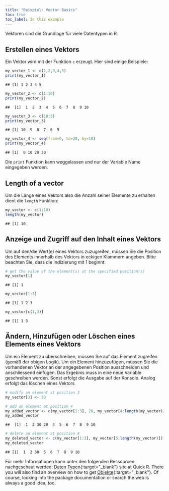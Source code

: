 ```yaml
---
title: "Beispiel: Vector Basics"
toc: true
toc_label: In this example
---
```



Vektoren sind die Grundlage für viele Datentypen in R.

## Erstellen eines Vektors
Ein Vektor wird mit der Funktion `c` erzeugt. Hier sind einige Beispiele:

```r
my_vector_1 <- c(1,2,3,4,5)
print(my_vector_1)
```

```
## [1] 1 2 3 4 5
```

```r
my_vector_2 <- c(1:10)
print(my_vector_2)
```

```
##  [1]  1  2  3  4  5  6  7  8  9 10
```

```r
my_vector_3 <- c(10:5)
print(my_vector_3)
```

```
## [1] 10  9  8  7  6  5
```

```r
my_vector_4 <- seq(from=0, to=30, by=10)
print(my_vector_4)
```

```
## [1]  0 10 20 30
```
Die  `print` Funktion kann weggelassen und nur der Variable Name eingegeben werden.

## Length of a vector
Um die Länge eines Vektors also die Anzahl seiner Elemente zu erhalten dient die  `length` Funktion:

```r
my_vector <- c(1:10)
length(my_vector)
```

```
## [1] 10
```


## Anzeige und Zugriff auf den Inhalt eines Vektors
Um auf den/die Wert(e) eines Vektors zuzugreifen, müssen Sie die 
Position des Elements innerhalb des Vektors in eckigen Klammern angeben. Bitte beachten Sie, dass
die Indizierung mit 1 beginnt:

```r
# get the value of the element(s) at the specified position(s)
my_vector[1]
```

```
## [1] 1
```

```r
my_vector[1:3]
```

```
## [1] 1 2 3
```

```r
my_vector[c(1,3)]
```

```
## [1] 1 3
```

## Ändern, Hinzufügen oder Löschen eines Elements eines Vektors
Um ein Element zu überschreiben, müssen Sie auf das Element zugreifen (gemäß der obigen Logik). Um ein Element hinzuzufügen, müssen Sie die vorhandenen Vektor an der angegebenen Position ausschneiden und anschliessend einfügen. Das Ergebnis muss in
eine neue Variable geschreiben werden. Sonst erfolgt die Ausgabe auf der Konsole. 
Analog erfolgt das löschen eines Vektors

```r
# modify an element at position 3
my_vector[3] <- 30

# add an element at position 4
my_added_vector <- c(my_vector[1:3], 20, my_vector[4:length(my_vector)])
my_added_vector
```

```
##  [1]  1  2 30 20  4  5  6  7  8  9 10
```

```r
# delete an element at position 4
my_deleted_vector <- c(my_vector[1:3], my_vector[5:length(my_vector)])
my_deleted_vector
```

```
## [1]  1  2 30  5  6  7  8  9 10
```

Für mehr Informationen kann unter den folgenden Ressourcen nachgeschaut werden: [Daten Typen](http://www.statmethods.net/input/datatypes.html){:target="_blank"} site at Quick R. There you will also find an overview on how to get [Objekte](http://www.statmethods.net/input/contents.html){:target="_blank"}. 
Of course, looking into the package documentation or search the web is always a good idea, too.
